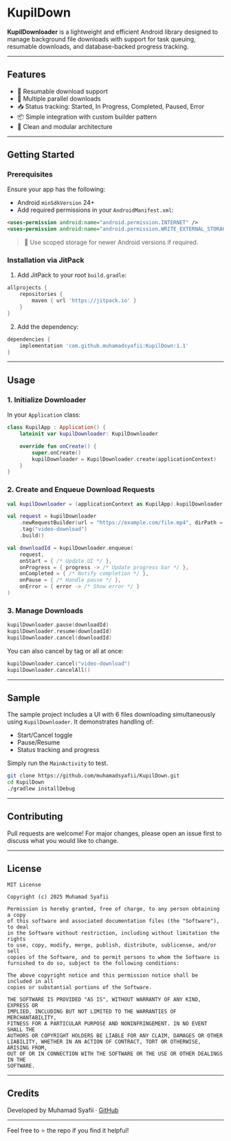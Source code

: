# KupilDown

**KupilDownloader** is a lightweight and efficient Android library designed to manage background file downloads with support for task queuing, resumable downloads, and database-backed progress tracking.

---

## Features

- 🔄 Resumable download support
- 🚀 Multiple parallel downloads
- 📥 Status tracking: Started, In Progress, Completed, Paused, Error
- 📦 Simple integration with custom builder pattern
- 🧩 Clean and modular architecture

---

## Getting Started

### Prerequisites

Ensure your app has the following:

- Android `minSdkVersion` 24+
- Add required permissions in your `AndroidManifest.xml`:

```xml
<uses-permission android:name="android.permission.INTERNET" />
<uses-permission android:name="android.permission.WRITE_EXTERNAL_STORAGE" />
```

> 📌 Use scoped storage for newer Android versions if required.

### Installation via JitPack

1. Add JitPack to your root `build.gradle`:

```groovy
allprojects {
    repositories {
        maven { url 'https://jitpack.io' }
    }
}
```

2. Add the dependency:

```groovy
dependencies {
    implementation 'com.github.muhamadsyafii:KupilDown:1.1'
}
```
---

## Usage

### 1. Initialize Downloader

In your `Application` class:

```kotlin
class KupilApp : Application() {
    lateinit var kupilDownloader: KupilDownloader

    override fun onCreate() {
        super.onCreate()
        kupilDownloader = KupilDownloader.create(applicationContext)
    }
}
```

### 2. Create and Enqueue Download Requests

```kotlin
val kupilDownloader = (applicationContext as KupilApp).kupilDownloader

val request = kupilDownloader
    .newRequestBuilder(url = "https://example.com/file.mp4", dirPath = "/Download", fileName = "video.mp4")
    .tag("video-download")
    .build()

val downloadId = kupilDownloader.enqueue(
    request,
    onStart = { /* Update UI */ },
    onProgress = { progress -> /* Update progress bar */ },
    onCompleted = { /* Notify completion */ },
    onPause = { /* Handle pause */ },
    onError = { error -> /* Show error */ }
)
```

### 3. Manage Downloads

```kotlin
kupilDownloader.pause(downloadId)
kupilDownloader.resume(downloadId)
kupilDownloader.cancel(downloadId)
```

You can also cancel by tag or all at once:

```kotlin
kupilDownloader.cancel("video-download")
kupilDownloader.cancelAll()
```

---



## Sample

The sample project includes a UI with 6 files downloading simultaneously using `KupilDownloader`. It demonstrates handling of:

- Start/Cancel toggle
- Pause/Resume
- Status tracking and progress

Simply run the `MainActivity` to test.

```bash
git clone https://github.com/muhamadsyafii/KupilDown.git
cd KupilDown
./gradlew installDebug
```

---

## Contributing

Pull requests are welcome! For major changes, please open an issue first to discuss what you would like to change.

---

## License

```
MIT License

Copyright (c) 2025 Muhamad Syafii

Permission is hereby granted, free of charge, to any person obtaining a copy
of this software and associated documentation files (the "Software"), to deal
in the Software without restriction, including without limitation the rights
to use, copy, modify, merge, publish, distribute, sublicense, and/or sell
copies of the Software, and to permit persons to whom the Software is
furnished to do so, subject to the following conditions:

The above copyright notice and this permission notice shall be included in all
copies or substantial portions of the Software.

THE SOFTWARE IS PROVIDED "AS IS", WITHOUT WARRANTY OF ANY KIND, EXPRESS OR
IMPLIED, INCLUDING BUT NOT LIMITED TO THE WARRANTIES OF MERCHANTABILITY,
FITNESS FOR A PARTICULAR PURPOSE AND NONINFRINGEMENT. IN NO EVENT SHALL THE
AUTHORS OR COPYRIGHT HOLDERS BE LIABLE FOR ANY CLAIM, DAMAGES OR OTHER
LIABILITY, WHETHER IN AN ACTION OF CONTRACT, TORT OR OTHERWISE, ARISING FROM,
OUT OF OR IN CONNECTION WITH THE SOFTWARE OR THE USE OR OTHER DEALINGS IN THE
SOFTWARE.
```

---

## Credits

Developed by Muhamad Syafii · [GitHub](https://github.com/muhamadsyafii)

---

Feel free to ⭐️ the repo if you find it helpful!
